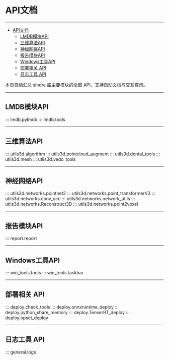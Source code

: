 # API文档

---
- [API文档](#api文档)
  - [LMDB模块API](#lmdb模块api)
  - [三维算法API](#三维算法api)
  - [神经网络API](#神经网络api)
  - [报告模块API](#报告模块api)
  - [Windows工具API](#windows工具api)
  - [部署相关 API](#部署相关-api)
  - [日志工具 API](#日志工具-api)

本页自动汇总 sindre 库主要模块的全部 API，支持自动文档与交互查询。

---

## <a id="lmdb模块api">LMDB模块API</a>
::: lmdb.pylmdb
::: lmdb.tools

---

## <a id="三维算法api">三维算法API</a>
::: utils3d.algorithm
::: utils3d.pointcloud_augment
::: utils3d.dental_tools
::: utils3d.mesh
::: utils3d.vedo_tools

---

## <a id="神经网络api">神经网络API</a>
::: utils3d.networks.pointnet2
::: utils3d.networks.point_transformerV3
::: utils3d.networks.conv_occ
::: utils3d.networks.network_utils
::: utils3d.networks.Reconstruct3D
::: utils3d.networks.point2voxel

---

## <a id="报告模块api">报告模块API</a>
::: report.report

---

## <a id="windows工具api">Windows工具API</a>
::: win_tools.tools
::: win_tools.taskbar

---

## <a id="部署相关-api">部署相关 API</a>
::: deploy.check_tools
::: deploy.onnxruntime_deploy
::: deploy.python_share_memory
::: deploy.TenserRT_deploy
::: deploy.opset_deploy

---

## <a id="日志工具-api">日志工具 API</a>
::: general.logs